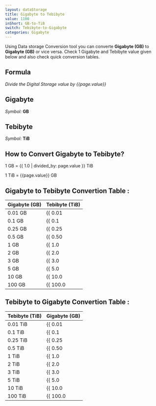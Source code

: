 ```yaml
---
layout: dataStorage
title: Gigabyte to Tebibyte
value: 1100
inShort: GB-to-TiB
switch: Tebibyte-to-Gigabyte
categories: Gigabyte
---
```


Using Data storage Conversion tool you can converte **Gigabyte (GB)** to **Gigabyte (GB)** or vice versa. Check 1 Gigabyte and Tebibyte value given below and also check quick conversion tables.

## Formula
*Divide the Digital Storage value by {{page.value}}*

## Gigabyte
*Symbol:* **GB**

## Tebibyte
*Symbol:* **TiB**

## How to Convert Gigabyte to Tebibyte?

1 GB = {{ 1.0 | divided_by: page.value }} TiB

1 TiB = {{page.value}} GB


## Gigabyte to Tebibyte Convertion Table :

| Gigabyte (GB) | Tebibyte (TiB) |
| ---- | ---- |
| 0.01 GB | {{ 0.01 | divided_by: page.value }} TiB |
| 0.1 GB | {{ 0.1 | divided_by: page.value }} TiB |
| 0.25 GB | {{ 0.25 | divided_by: page.value }} TiB |
| 0.5 GB | {{ 0.50 | divided_by: page.value }} TiB |
| 1 GB | {{ 1.0 | divided_by: page.value }} TiB |
| 2 GB | {{ 2.0 | divided_by: page.value }} TiB |
| 3 GB | {{ 3.0 | divided_by: page.value }} TiB |
| 5 GB | {{ 5.0 | divided_by: page.value }} TiB |
| 10 GB | {{ 10.0 | divided_by: page.value }} TiB |
| 100 GB | {{ 100.0 | divided_by: page.value }} TiB |

## Tebibyte to Gigabyte Convertion Table :

| Tebibyte (TiB) | Gigabyte (GB) |
| ---- | ---- |
| 0.01 TiB | {{ 0.01 | times: page.value }} GB |
| 0.1 TiB | {{ 0.1 | times: page.value }} GB |
| 0.25 TiB | {{ 0.25 | times: page.value }} GB |
| 0.5 TiB | {{ 0.50 | times: page.value }} GB |
| 1 TiB | {{ 1.0 | times: page.value }} GB |
| 2 TiB | {{ 2.0 | times: page.value }} GB |
| 3 TiB | {{ 3.0 | times: page.value }} GB |
| 5 TiB | {{ 5.0 | times: page.value }} GB |
| 10 TiB | {{ 10.0 | times: page.value }} GB |
| 100 TiB | {{ 100.0 | times: page.value }} GB |


<script>
document.getElementById('selectInput')[12].selected = true
document.getElementById('selectOutput')[17].selected = true
</script>
